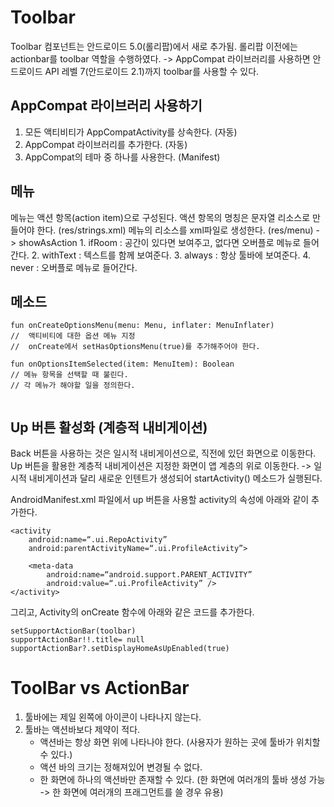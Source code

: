 # Toolbar
Toolbar 컴포넌트는 안드로이드 5.0(롤리팝)에서 새로 추가됨.
롤리팝 이전에는 actionbar를 toolbar 역할을 수행하였다.
-> AppCompat 라이브러리를 사용하면 안드로이드 API 레벨 7(안드로이드 2.1)까지 toolbar를 사용할 수 있다.

## AppCompat 라이브러리 사용하기
1. 모든 액티비티가 AppCompatActivity를 상속한다. (자동)
2. AppCompat 라이브러리를 추가한다. (자동)
3. AppCompat의 테마 중 하나를 사용한다. (Manifest)

## 메뉴
메뉴는 액션 항목(action item)으로 구성된다.
액션 항목의 명칭은 문자열 리소스로 만들어야 한다. (res/strings.xml)
메뉴의 리소스를 xml파일로 생성한다. (res/menu)
 -> showAsAction 
		1. ifRoom : 공간이 있다면 보여주고, 없다면 오버플로 메뉴로 들어간다.
		2. withText : 텍스트를 함께 보여준다.
		3. always : 항상 툴바에 보여준다.
		4. never : 오버플로 메뉴로 들어간다.


## 메소드

```
fun onCreateOptionsMenu(menu: Menu, inflater: MenuInflater)
//  액티비티에 대한 옵션 메뉴 지정 
//  onCreate에서 setHasOptionsMenu(true)를 추가해주어야 한다.

fun onOptionsItemSelected(item: MenuItem): Boolean
// 메뉴 항목을 선택할 때 불린다.
// 각 메뉴가 해야할 일을 정의한다.
 
```

## Up 버튼 활성화 (계층적 내비게이션)
Back 버튼을 사용하는 것은 일시적 내비게이션으로, 직전에 있던 화면으로 이동한다.
Up 버튼을 활용한 계층적 내비게이션은 지정한 화면이 앱 계층의 위로 이동한다.
	-> 일시적 내비게이션과 달리 새로운 인텐트가 생성되어 startActivity() 메소드가 실행된다.

AndroidManifest.xml 파일에서 up 버튼을 사용할 activity의 속성에 아래와 같이 추가한다.
```
<activity
    android:name=“.ui.RepoActivity”
    android:parentActivityName=“.ui.ProfileActivity”>

    <meta-data
        android:name=“android.support.PARENT_ACTIVITY”
        android:value=“.ui.ProfileActivity” />
</activity>

```

그리고, 
Activity의 onCreate 함수에 아래와 같은 코드를 추가한다.

```
setSupportActionBar(toolbar)
supportActionBar!!.title= null
supportActionBar?.setDisplayHomeAsUpEnabled(true)

```


# ToolBar vs ActionBar
1. 툴바에는 제일 왼쪽에 아이콘이 나타나지 않는다.
2. 툴바는 액션바보다 제약이 적다.
	* 액션바는 항상 화면 위에 나타나야 한다. 
	(사용자가 원하는 곳에 툴바가 위치할 수 있다.)
	* 액션 바의 크기는 정해져있어 변경될 수 없다.
	* 한 화면에 하나의 액션바만 존재할 수 있다. 
	(한 화면에 여러개의 툴바 생성 가능 
	-> 한 화면에 여러개의 프래그먼트를 쓸 경우 유용)



